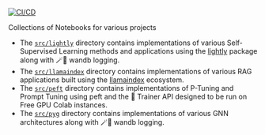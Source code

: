 [![CI/CD](https://github.com/SauravMaheshkar/notebooks/actions/workflows/ci.yml/badge.svg)](https://github.com/SauravMaheshkar/notebooks/actions/workflows/ci.yml)

Collections of Notebooks for various projects

- The [`src/lightly`](../src/lightly/) directory contains implementations of various Self-Supervised Learning methods and applications using the [lightly](https://github.com/lightly-ai/lightly) package along with 🪄🐝 wandb logging.
- The [`src/llamaindex`](../src/llamaindex/) directory contains implementations of various RAG applications built using the [llamaindex](https://github.com/run-llama/llama_index) ecosystem.
- The [`src/peft`](../src/peft/) directory contains implementations of P-Tuning and Prompt Tuning using peft and the 🤗 Trainer API designed to be run on Free GPU Colab instances.
- The [`src/pyg`](../src/pyg/) directory contains implementations of various GNN architectures along with 🪄🐝 wandb logging.
